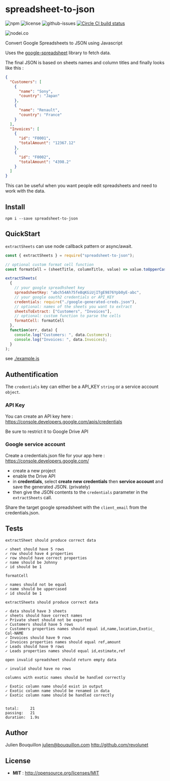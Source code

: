 # spreadsheet-to-json

![npm](https://img.shields.io/npm/v/spreadsheet-to-json.svg) ![license](https://img.shields.io/npm/l/spreadsheet-to-json.svg) ![github-issues](https://img.shields.io/github/issues/revolunet/spreadsheet-to-json.svg) [![Circle CI build status](https://circleci.com/gh/revolunet/spreadsheet-to-json.svg?style=svg)](https://circleci.com/gh/revolunet/spreadsheet-to-json)

![nodei.co](https://nodei.co/npm/spreadsheet-to-json.png?downloads=true&downloadRank=true&stars=true)

Convert Google Spreadsheets to JSON using Javascript

Uses the [google-spreadsheet](https://www.npmjs.com/package/google-spreadsheet) library to fetch data.

The final JSON is based on sheets names and column titles and finally looks like this :

```json
{
  "Customers": [
    {
      "name": "Sony",
      "country": "Japan"
    },
    {
      "name": "Renault",
      "country": "France"
    }
  ],
  "Invoices": [
    {
      "id": "F0001",
      "totalAmount": "12367.12"
    },
    {
      "id": "F0002",
      "totalAmount": "4398.2"
    }
  ]
}
```

This can be useful when you want people edit spreadsheets and need to work with the data.

## Install

`npm i --save spreadsheet-to-json`

## QuickStart

`extractSheets` can use node callback pattern or async/await.

```js
const { extractSheets } = require("spreadsheet-to-json");

// optional custom format cell function
const formatCell = (sheetTitle, columnTitle, value) => value.toUpperCase();

extractSheets(
  {
    // your google spreadhsheet key
    spreadsheetKey: "abch54Ah75feBqKGiUjITgE9876Ypb0yE-abc",
    // your google oauth2 credentials or API_KEY
    credentials: require("./google-generated-creds.json"),
    // optional: names of the sheets you want to extract
    sheetsToExtract: ["Customers", "Invoices"],
    // optional: custom function to parse the cells
    formatCell: formatCell
  },
  function(err, data) {
    console.log("Customers: ", data.Customers);
    console.log("Invoices: ", data.Invoices);
  }
);
```

see [./example.js](./example.js)

## Authentification

The `credentials` key can either be a API_KEY `string` or a service account `object`.

### API Key

You can create an API key here : https://console.developers.google.com/apis/credentials

Be sure to restrict it to Google Drive API

### Google service account

Create a credentials.json file for your app here : https://console.developers.google.com/

- create a new project
- enable the Drive API
- in **credentials**, select **create new credentials** then **service account** and save the generated JSON. (privately)
- then give the JSON contents to the `credentials` parameter in the `extractSheets` call.

Share the target google spreadsheet with the `client_email` from the credentials.json.

## Tests

```
extractSheet should produce correct data

✓ sheet should have 5 rows
✓ row should have 4 properties
✓ row should have correct properties
✓ name should be Johnny
✓ id should be 1

formatCell

✓ names should not be equal
✓ name should be uppercased
✓ id should be 1

extractSheets should produce correct data

✓ data should have 3 sheets
✓ sheets should have correct names
✓ Private sheet should not be exported
✓ Customers should have 5 rows
✓ Customers properties names should equal id,name,location,Exotic_ Col-NAME
✓ Invoices should have 9 rows
✓ Invoices properties names should equal ref,amount
✓ Leads should have 9 rows
✓ Leads properties names should equal id,estimate,ref

open invalid spreadsheet should return empty data

✓ invalid should have no rows

columns with exotic names should be handled correctly

✓ Exotic column name should exist in output
✓ Exotic column name should be renamed in data
✓ Exotic column name should be handled correctly


total:     21
passing:   21
duration:  1.9s
```

## Author

Julien Bouquillon <julien@bouquillon.com> http://github.com/revolunet

## License

- **MIT** : http://opensource.org/licenses/MIT

